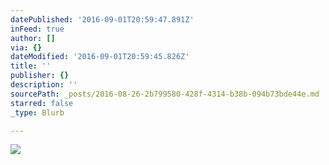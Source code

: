 ```yaml
---
datePublished: '2016-09-01T20:59:47.891Z'
inFeed: true
author: []
via: {}
dateModified: '2016-09-01T20:59:45.826Z'
title: ''
publisher: {}
description: ''
sourcePath: _posts/2016-08-26-2b799580-428f-4314-b38b-094b73bde44e.md
starred: false
_type: Blurb

---
```

![](https://the-grid-user-content.s3-us-west-2.amazonaws.com/acd0b47f-48a4-4059-81b8-aec6cc6ba9a5.jpg)